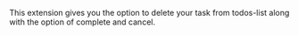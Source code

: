 This extension gives you the option to delete your task from todos-list along with the option of complete and cancel.
